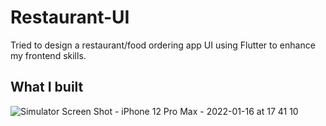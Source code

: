 # Restaurant-UI

Tried to design a restaurant/food ordering app UI using Flutter to enhance my frontend skills.

## What I built 

![Simulator Screen Shot - iPhone 12 Pro Max - 2022-01-16 at 17 41 10](https://user-images.githubusercontent.com/61904667/149659777-b8dfd571-d3ae-4be2-bccd-cf1605e1c372.png)